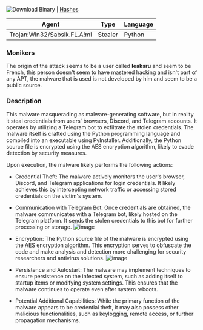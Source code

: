 ![Download Binary](ipfs://bafybeibq3l5mvr3ccotvnyfznl7ookmsadbkbor6t3apkvbo37rjcmwr24) | [Hashes](https://github.com/Dark-Utilities/The-Reverse-Lab/blob/main/DataEyes.exe/HASHES)


|Agent|Type|Language|
----------|---------|---------|
| Trojan:Win32/Sabsik.FL.A!ml | Stealer | Python | 

### Monikers
  The origin of the attack seems to be a user called **leaksru** and seem to be French, this person doesn't seem to have mastered hacking and isn't part of any APT,
  the malware that is used is not developed by him and seem to be a public source.

### Description
This malware masquerading as malware-generating software, but in reality it steal credentials from users' browsers, Discord, and Telegram accounts. It operates by utilizing a Telegram bot to exfiltrate the stolen credentials. The malware itself is crafted using the Python programming language and compiled into an executable using PyInstaller. Additionally, the Python source file is encrypted using the AES encryption algorithm, likely to evade detection by security measures.

Upon execution, the malware likely performs the following actions:
  - Credential Theft: The malware actively monitors the user's browser, Discord, and Telegram applications for login credentials. It likely achieves this by intercepting network traffic or accessing stored credentials on the victim's system.

  - Communication with Telegram Bot: Once credentials are obtained, the malware communicates with a Telegram bot, likely hosted on the Telegram platform. It sends the stolen credentials to this bot for further processing or storage.
![image](https://github.com/Dark-Utilities/The-Reverse-Lab/assets/69421356/c9ac24ab-c49e-4645-a43e-46b567b73dc2)

  - Encryption: The Python source file of the malware is encrypted using the AES encryption algorithm. This encryption serves to obfuscate the code and make analysis and detection more challenging for security researchers and antivirus solutions.
![image](https://github.com/Dark-Utilities/The-Reverse-Lab/assets/69421356/4b480e6d-bf16-4bfe-a997-3b0e68931520)

  - Persistence and Autostart: The malware may implement techniques to ensure persistence on the infected system, such as adding itself to startup items or modifying system settings. This ensures that the malware continues to operate even after system reboots.

  - Potential Additional Capabilities: While the primary function of the malware appears to be credential theft, it may also possess other malicious functionalities, such as keylogging, remote access, or further propagation mechanisms.
